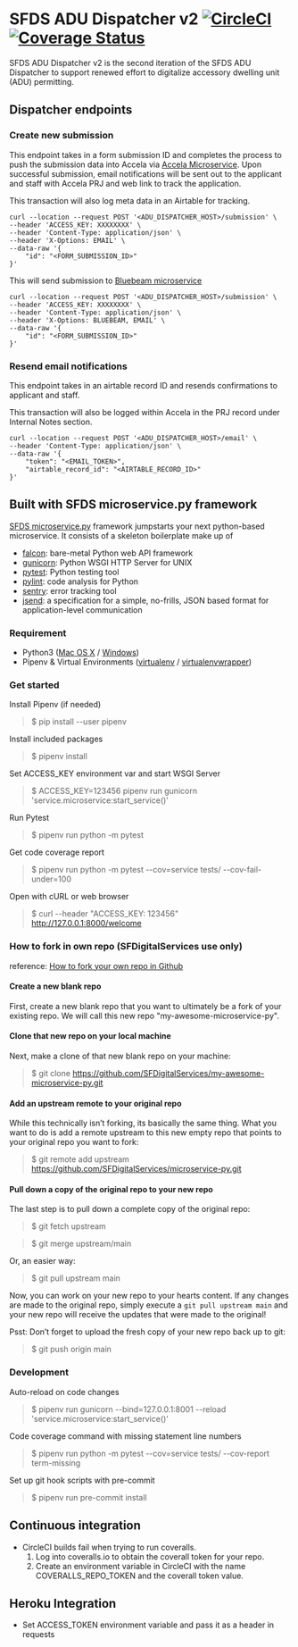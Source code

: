 # SFDS ADU Dispatcher v2 [![CircleCI](https://badgen.net/circleci/github/SFDigitalServices/adu-dispatcher-microservice-v2-py/main)](https://circleci.com/gh/SFDigitalServices/adu-dispatcher-microservice-v2-py) [![Coverage Status](https://coveralls.io/repos/github/SFDigitalServices/adu-dispatcher-microservice-v2-py/badge.svg?branch=main)](https://coveralls.io/github/SFDigitalServices/adu-dispatcher-microservice-v2-py?branch=main)
SFDS ADU Dispatcher v2 is the second iteration of the SFDS ADU Dispatcher to support renewed effort to digitalize accessory dwelling unit (ADU) permitting. 

## Dispatcher endpoints

### Create new submission
This endpoint takes in a form submission ID and completes the process to push the submission data into Accela via [Accela Microservice](https://github.com/SFDigitalServices/accela-microservice-py). Upon successful submission, email notifications will be sent out to the applicant and staff with Accela PRJ and web link to track the application. 

This transaction will also log meta data in an Airtable for tracking.
```
curl --location --request POST '<ADU_DISPATCHER_HOST>/submission' \
--header 'ACCESS_KEY: XXXXXXXX' \
--header 'Content-Type: application/json' \
--header 'X-Options: EMAIL' \
--data-raw '{
    "id": "<FORM_SUBMISSION_ID>"
}'
```

This will send submission to [Bluebeam microservice](https://github.com/SFDigitalServices/bluebeam-microservice)
```
curl --location --request POST '<ADU_DISPATCHER_HOST>/submission' \
--header 'ACCESS_KEY: XXXXXXXX' \
--header 'Content-Type: application/json' \
--header 'X-Options: BLUEBEAM, EMAIL' \
--data-raw '{
    "id": "<FORM_SUBMISSION_ID>"
}'
```

### Resend email notifications
This endpoint takes in an airtable record ID and resends confirmations to applicant and staff.  

This transaction will also be logged within Accela in the PRJ record under Internal Notes section. 
```
curl --location --request POST '<ADU_DISPATCHER_HOST>/email' \
--header 'Content-Type: application/json' \
--data-raw '{
    "token": "<EMAIL_TOKEN>",
    "airtable_record_id": "<AIRTABLE_RECORD_ID>"
}'
```

## Built with SFDS microservice.py framework
[SFDS microservice.py](https://github.com/SFDigitalServices/microservice-py) framework jumpstarts your next python-based microservice. It consists of a skeleton boilerplate make up of
* [falcon](https://falconframework.org/): bare-metal Python web API framework 
* [gunicorn](https://gunicorn.org/): Python WSGI HTTP Server for UNIX
* [pytest](https://docs.pytest.org/en/latest/): Python testing tool 
* [pylint](https://www.pylint.org/): code analysis for Python
* [sentry](https://sentry.io/): error tracking tool
* [jsend](https://github.com/omniti-labs/jsend):  a specification for a simple, no-frills, JSON based format for application-level communication

### Requirement
* Python3 
([Mac OS X](https://docs.python-guide.org/starting/install3/osx/) / [Windows](https://www.stuartellis.name/articles/python-development-windows/))
* Pipenv & Virtual Environments ([virtualenv](https://docs.python-guide.org/dev/virtualenvs/#virtualenvironments-ref) / [virtualenvwrapper](https://virtualenvwrapper.readthedocs.io/en/latest/))

### Get started

Install Pipenv (if needed)
> $ pip install --user pipenv

Install included packages
> $ pipenv install

Set ACCESS_KEY environment var and start WSGI Server
> $ ACCESS_KEY=123456 pipenv run gunicorn 'service.microservice:start_service()'

Run Pytest
> $ pipenv run python -m pytest

Get code coverage report
> $ pipenv run python -m pytest --cov=service tests/ --cov-fail-under=100

Open with cURL or web browser
> $ curl --header "ACCESS_KEY: 123456" http://127.0.0.1:8000/welcome

### How to fork in own repo (SFDigitalServices use only)
reference: [How to fork your own repo in Github](http://kroltech.com/2014/01/01/quick-tip-how-to-fork-your-own-repo-in-github/)

#### Create a new blank repo
First, create a new blank repo that you want to ultimately be a fork of your existing repo. We will call this new repo "my-awesome-microservice-py".

#### Clone that new repo on your local machine
Next, make a clone of that new blank repo on your machine:
> $ git clone https://github.com/SFDigitalServices/my-awesome-microservice-py.git

#### Add an upstream remote to your original repo
While this technically isn’t forking, its basically the same thing. What you want to do is add a remote upstream to this new empty repo that points to your original repo you want to fork:
> $ git remote add upstream https://github.com/SFDigitalServices/microservice-py.git

#### Pull down a copy of the original repo to your new repo
The last step is to pull down a complete copy of the original repo:
> $ git fetch upstream

> $ git merge upstream/main

Or, an easier way:
> $ git pull upstream main

Now, you can work on your new repo to your hearts content. If any changes are made to the original repo, simply execute a `git pull upstream main` and your new repo will receive the updates that were made to the original!

Psst: Don’t forget to upload the fresh copy of your new repo back up to git:

> $ git push origin main

### Development 
Auto-reload on code changes
> $ pipenv run gunicorn --bind=127.0.0.1:8001 --reload 'service.microservice:start_service()'

Code coverage command with missing statement line numbers  
> $ pipenv run python -m pytest --cov=service tests/ --cov-report term-missing

Set up git hook scripts with pre-commit
> $ pipenv run pre-commit install


## Continuous integration
* CircleCI builds fail when trying to run coveralls.
    1. Log into coveralls.io to obtain the coverall token for your repo.
    2. Create an environment variable in CircleCI with the name COVERALLS_REPO_TOKEN and the coverall token value.

## Heroku Integration
* Set ACCESS_TOKEN environment variable and pass it as a header in requests
